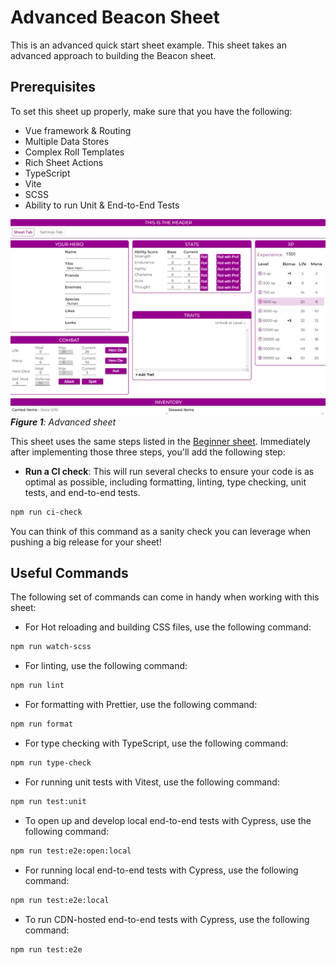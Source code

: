 # Advanced Beacon Sheet

This is an advanced quick start sheet example. This sheet takes an advanced approach to building the Beacon sheet.

## Prerequisites

To set this sheet up properly, make sure that you have the following:

- Vue framework & Routing
- Multiple Data Stores
- Complex Roll Templates
- Rich Sheet Actions
- TypeScript
- Vite
- SCSS
- Ability to run Unit & End-to-End Tests

![Advanced](../advanced.png)
_**Figure 1**: Advanced sheet_

This sheet uses the same steps listed in the [Beginner sheet](/gettingstarted/quickstart.md). Immediately after implementing those three steps, you'll add the following step:

- **Run a CI check**: This will run several checks to ensure your code is as optimal as possible, including formatting, linting, type checking, unit tests, and end-to-end tests.

```bash
npm run ci-check
```

You can think of this command as a sanity check you can leverage when pushing a big release for your sheet!

## Useful Commands

The following set of commands can come in handy when working with this sheet:

- For Hot reloading and building CSS files, use the following command:

```bash
npm run watch-scss
```

- For linting, use the following command:

```bash
npm run lint
```

- For formatting with Prettier, use the following command:

```bash
npm run format
```

- For type checking with TypeScript, use the following command:

```bash
npm run type-check
```

- For running unit tests with Vitest, use the following command:

```bash
npm run test:unit
```

- To open up and develop local end-to-end tests with Cypress, use the following command:

```bash
npm run test:e2e:open:local
```

- For running local end-to-end tests with Cypress, use the following command:

```bash
npm run test:e2e:local
```

- To run CDN-hosted end-to-end tests with Cypress, use the following command:

```bash
npm run test:e2e
```